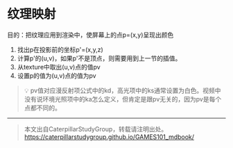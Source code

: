 # 纹理映射

目的：把纹理应用到渲染中，使屏幕上的点p=(x,y)呈现出颜色

1. 找出p在投影前的坐标p'=(x,y,z)
2. 计算p'的(u,v)，如果p'不是顶点，则需要用到上一节的插值。  
3. 从texture中取出(u,v)点的值pv
4. 设置p的值为(u,v)点的值为pv

> &#x1F4A1; pv值对应漫反射项公式中的kd，高光项中的ks通常设置为白色。视频中没有说环境光照项中的ka怎么定义，但肯定是跟pv无关的，因为pv是每个点都不同的。


------------------------------

> 本文出自CaterpillarStudyGroup，转载请注明出处。  
> https://caterpillarstudygroup.github.io/GAMES101_mdbook/